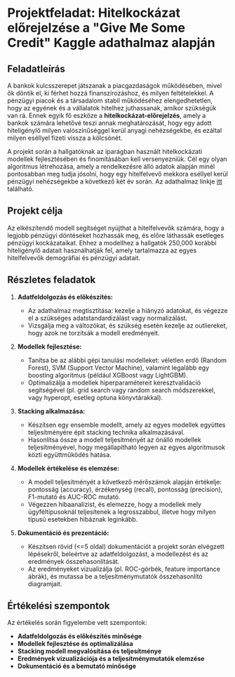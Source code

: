 
# Projektfeladat: Hitelkockázat előrejelzése a "Give Me Some Credit" Kaggle adathalmaz alapján

## Feladatleírás
A bankok kulcsszerepet játszanak a piacgazdaságok működésében, mivel ők döntik el, ki férhet hozzá finanszírozáshoz, és milyen feltételekkel. 
A pénzügyi piacok és a társadalom stabil működéséhez elengedhetetlen, hogy az egyének és a vállalatok hitelhez juthassanak, amikor szükségük van rá. 
Ennek egyik fő eszköze a **hitelkockázat-előrejelzés**, amely a bankok számára lehetővé teszi annak meghatározását, hogy egy adott hiteligénylő 
milyen valószínűséggel kerül anyagi nehézségekbe, és ezáltal milyen eséllyel fizeti vissza a kölcsönét.

A projekt során a hallgatóknak az iparágban használt hitelkockázati modellek fejlesztésében és finomításában kell versenyezniük. 
Cél egy olyan algoritmus létrehozása, amely a rendelkezésre álló adatok alapján minél pontosabban meg tudja jósolni, hogy egy hitelfelvevő 
mekkora eséllyel kerül pénzügyi nehézségekbe a következő két év során. Az adathalmaz linkje [itt](https://www.kaggle.com/c/GiveMeSomeCredit) található.

## Projekt célja
Az elkészítendő modell segítséget nyújthat a hitelfelvevők számára, hogy a legjobb pénzügyi döntéseket hozhassák meg, és előre láthassák 
esetleges pénzügyi kockázataikat. Ehhez a modellhez a hallgatók 250,000 korábbi hiteligénylő adatait használhatják fel, amely tartalmazza az 
egyes hitelfelvevők demográfiai és pénzügyi adatait.

## Részletes feladatok

1. **Adatfeldolgozás és előkészítés:**
   - Az adathalmaz megtisztítása: kezelje a hiányzó adatokat, és végezze el a szükséges adatstandardizálást vagy normalizálást.
   - Vizsgálja meg a változókat, és szükség esetén kezelje az outliereket, hogy azok ne torzítsák a modell eredményeit.

2. **Modellek fejlesztése:**
   - Tanítsa be az alábbi gépi tanulási modelleket: véletlen erdő (Random Forest), SVM (Support Vector Machine), valamint legalább egy boosting algoritmus (például XGBoost vagy LightGBM).
   - Optimalizálja a modellek hiperparamétereit keresztvalidáció segítségével (pl. grid search vagy random search módszerekkel, vagy hyperopt, esetleg optuna könyvtárakkal).

3. **Stacking alkalmazása:**
   - Készítsen egy ensemble modellt, amely az egyes modellek együttes teljesítményére épít stacking technika alkalmazásával.
   - Hasonlítsa össze a modell teljesítményét az önálló modellek teljesítményével, hogy megállapítható legyen az egyes algoritmusok közti együttműködés hatása.

4. **Modellek értékelése és elemzése:**
   - A modell teljesítményét a következő mérőszámok alapján értékelje: pontosság (accuracy), érzékenység (recall), pontosság (precision), F1-mutató és AUC-ROC mutató.
   - Végezzen hibaanalízist, és elemezze, hogy a modellek mely ügyféltípusoknál teljesítenek a legrosszabbul, illetve hogy milyen típusú esetekben hibáznak leginkább.

5. **Dokumentáció és prezentáció:**
   - Készítsen rövid (<=5 oldal) dokumentációt a projekt során elvégzett lépésekről, beleértve az adatfeldolgozást, a modellezést és az eredmények összehasonlítását.
   - Az eredményeket vizualizálja (pl. ROC-görbék, feature importance ábrák), és mutassa be a teljesítménymutatók összehasonlító diagramjait.

## Értékelési szempontok
Az értékelés során figyelembe vett szempontok:
- **Adatfeldolgozás és előkészítés minősége**
- **Modellek fejlesztése és optimalizálása**
- **Stacking modell megvalósítása és teljesítménye**
- **Eredmények vizualizációja és a teljesítménymutatók elemzése**
- **Dokumentáció és a bemutató minősége**

